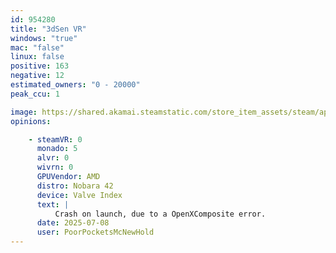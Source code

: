 ```yaml
---
id: 954280
title: "3dSen VR"
windows: "true"
mac: "false"
linux: false
positive: 163
negative: 12
estimated_owners: "0 - 20000"
peak_ccu: 1

image: https://shared.akamai.steamstatic.com/store_item_assets/steam/apps/954280/header.jpg?t=1720846769
opinions:

    - steamVR: 0
      monado: 5
      alvr: 0
      wivrn: 0
      GPUVendor: AMD
      distro: Nobara 42
      device: Valve Index
      text: |
          Crash on launch, due to a OpenXComposite error.
      date: 2025-07-08
      user: PoorPocketsMcNewHold
---
```

